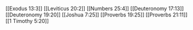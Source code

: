 [[Exodus 13:3]]
[[Leviticus 20:2]]
[[Numbers 25:4]]
[[Deuteronomy 17:13]]
[[Deuteronomy 19:20]]
[[Joshua 7:25]]
[[Proverbs 19:25]]
[[Proverbs 21:11]]
[[1 Timothy 5:20]]

